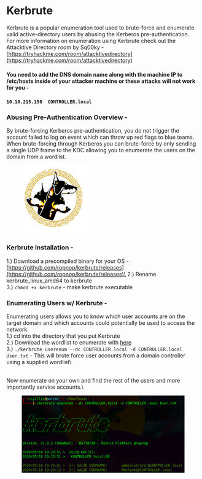 # Kerbrute

Kerbrute is a popular enumeration tool used to brute-force and enumerate valid active-directory users by abusing the Kerberos pre-authentication.\
For more information on enumeration using Kerbrute check out the Attacktive Directory room by Sq00ky - [https://tryhackme.com/room/attacktivedirectory](https://tryhackme.com/room/attacktivedirectory)

#### You need to add the DNS domain name along with the machine IP to /etc/hosts inside of your attacker machine or these attacks will not work for you -

#### `10.10.215.150  CONTROLLER.local`

### Abusing Pre-Authentication Overview -

By brute-forcing Kerberos pre-authentication, you do not trigger the account failed to log on event which can throw up red flags to blue teams. When brute-forcing through Kerberos you can brute-force by only sending a single UDP frame to the KDC allowing you to enumerate the users on the domain from a wordlist.

<figure><img src="../.gitbook/assets/image (2) (1) (1).png" alt=""><figcaption></figcaption></figure>

### Kerbrute Installation -&#x20;

1.) Download a precompiled binary for your OS - [https://github.com/ropnop/kerbrute/releases](https://github.com/ropnop/kerbrute/releases)\
2.) Rename kerbrute\_linux\_amd64 to kerbrute\
3.) `chmod +x kerbrute` - make kerbrute executable

### Enumerating Users w/ Kerbrute -

Enumerating users allows you to know which user accounts are on the target domain and which accounts could potentially be used to access the network.\
1.) cd into the directory that you put Kerbrute\
2.) Download the wordlist to enumerate with [here](https://github.com/Cryilllic/Active-Directory-Wordlists/blob/master/User.txt)\
3.) `./kerbrute userenum --dc CONTROLLER.local -d CONTROLLER.local User.txt` - This will brute force user accounts from a domain controller using a supplied wordlist\


\
Now enumerate on your own and find the rest of the users and more importantly service accounts.\


<figure><img src="../.gitbook/assets/image (3) (1) (1).png" alt=""><figcaption></figcaption></figure>

